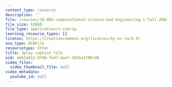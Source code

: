 ```yaml
---
content_type: resource
description: ''
file: /courses/18-085-computational-science-and-engineering-i-fall-2008/e661e6120f4bfe474aef165ba1f06c96_-agCn_nWztQ.srt
file_size: 63869
file_type: application/x-subrip
learning_resource_types: []
license: https://creativecommons.org/licenses/by-nc-sa/4.0/
ocw_type: OCWFile
resourcetype: Other
title: 3play caption file
uid: e661e612-0f4b-fe47-4aef-165ba1f06c96
video_files:
  video_thumbnail_file: null
video_metadata:
  youtube_id: null
---
```

